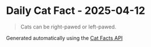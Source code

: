 # Daily Cat Fact - 2025-04-12

> Cats can be right-pawed or left-pawed.

Generated automatically using the [Cat Facts API](https://catfact.ninja)
